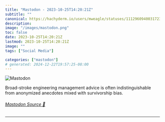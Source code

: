 ```yaml
---
title: "Mastodon - 2023-10-25T14:20:21Z"
subtitle: ""
canonical: https://hachyderm.io/users/mweagle/statuses/111296094003172306
description:
image: "/images/mastodon.png"
toc: false
date: 2023-10-25T14:20:21Z
lastmod: 2023-10-25T14:20:21Z
image: ""
tags: ["Social Media"]

categories: ["mastodon"]
# generated: 2024-12-22T19:57:25-08:00
---
```

![Mastodon](/images/mastodon.png)

<p>Broad-stroke engineering management advice is often indistinguishable from anonymized anecdotes mixed with survivorship bias.</p>


###### [Mastodon Source 🐘](https://hachyderm.io/@mweagle/111296094003172306)

___
